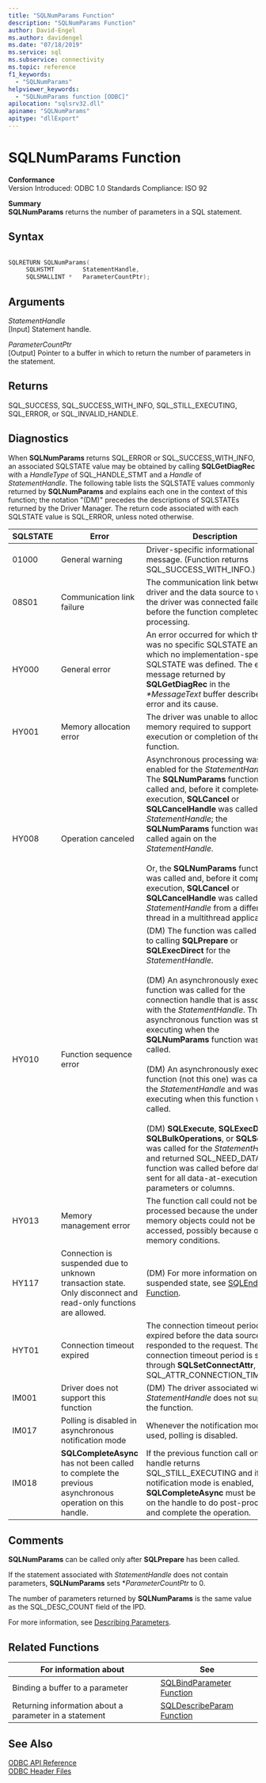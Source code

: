 ```yaml
---
title: "SQLNumParams Function"
description: "SQLNumParams Function"
author: David-Engel
ms.author: davidengel
ms.date: "07/18/2019"
ms.service: sql
ms.subservice: connectivity
ms.topic: reference
f1_keywords:
  - "SQLNumParams"
helpviewer_keywords:
  - "SQLNumParams function [ODBC]"
apilocation: "sqlsrv32.dll"
apiname: "SQLNumParams"
apitype: "dllExport"
---
```

# SQLNumParams Function
**Conformance**  
 Version Introduced: ODBC 1.0 Standards Compliance: ISO 92  
  
 **Summary**  
 **SQLNumParams** returns the number of parameters in a SQL statement.  
  
## Syntax  
  
```cpp  
  
SQLRETURN SQLNumParams(  
     SQLHSTMT        StatementHandle,  
     SQLSMALLINT *   ParameterCountPtr);  
```  
  
## Arguments  
 *StatementHandle*  
 [Input] Statement handle.  
  
 *ParameterCountPtr*  
 [Output] Pointer to a buffer in which to return the number of parameters in the statement.  
  
## Returns  
 SQL_SUCCESS, SQL_SUCCESS_WITH_INFO, SQL_STILL_EXECUTING, SQL_ERROR, or SQL_INVALID_HANDLE.  
  
## Diagnostics  
 When **SQLNumParams** returns SQL_ERROR or SQL_SUCCESS_WITH_INFO, an associated SQLSTATE value may be obtained by calling **SQLGetDiagRec** with a *HandleType* of SQL_HANDLE_STMT and a *Handle* of *StatementHandle*. The following table lists the SQLSTATE values commonly returned by **SQLNumParams** and explains each one in the context of this function; the notation "(DM)" precedes the descriptions of SQLSTATEs returned by the Driver Manager. The return code associated with each SQLSTATE value is SQL_ERROR, unless noted otherwise.  
  
|SQLSTATE|Error|Description|  
|--------------|-----------|-----------------|  
|01000|General warning|Driver-specific informational message. (Function returns SQL_SUCCESS_WITH_INFO.)|  
|08S01|Communication link failure|The communication link between the driver and the data source to which the driver was connected failed before the function completed processing.|  
|HY000|General error|An error occurred for which there was no specific SQLSTATE and for which no implementation-specific SQLSTATE was defined. The error message returned by **SQLGetDiagRec** in the *\*MessageText* buffer describes the error and its cause.|  
|HY001|Memory allocation error|The driver was unable to allocate memory required to support execution or completion of the function.|  
|HY008|Operation canceled|Asynchronous processing was enabled for the *StatementHandle*. The **SQLNumParams** function was called and, before it completed execution, **SQLCancel** or **SQLCancelHandle** was called on the *StatementHandle*; the **SQLNumParams** function was then called again on the *StatementHandle*.<br /><br /> Or, the **SQLNumParams** function was called and, before it completed execution, **SQLCancel** or **SQLCancelHandle** was called on the *StatementHandle* from a different thread in a multithread application.|  
|HY010|Function sequence error|(DM) The function was called prior to calling **SQLPrepare** or **SQLExecDirect** for the *StatementHandle*.<br /><br /> (DM) An asynchronously executing function was called for the connection handle that is associated with the *StatementHandle*. This asynchronous function was still executing when the **SQLNumParams** function was called.<br /><br /> (DM) An asynchronously executing function (not this one) was called for the *StatementHandle* and was still executing when this function was called.<br /><br /> (DM) **SQLExecute**, **SQLExecDirect**, **SQLBulkOperations**, or **SQLSetPos** was called for the *StatementHandle* and returned SQL_NEED_DATA. This function was called before data was sent for all data-at-execution parameters or columns.|  
|HY013|Memory management error|The function call could not be processed because the underlying memory objects could not be accessed, possibly because of low memory conditions.|  
|HY117|Connection is suspended due to unknown transaction state. Only disconnect and read-only functions are allowed.|(DM) For more information on suspended state, see [SQLEndTran Function](../../../odbc/reference/syntax/sqlendtran-function.md).|  
|HYT01|Connection timeout expired|The connection timeout period expired before the data source responded to the request. The connection timeout period is set through **SQLSetConnectAttr**, SQL_ATTR_CONNECTION_TIMEOUT.|  
|IM001|Driver does not support this function|(DM) The driver associated with the *StatementHandle* does not support the function.|  
|IM017|Polling is disabled in asynchronous notification mode|Whenever the notification model is used, polling is disabled.|  
|IM018|**SQLCompleteAsync** has not been called to complete the previous asynchronous operation on this handle.|If the previous function call on the handle returns SQL_STILL_EXECUTING and if notification mode is enabled, **SQLCompleteAsync** must be called on the handle to do post-processing and complete the operation.|  
  
## Comments  
 **SQLNumParams** can be called only after **SQLPrepare** has been called.  
  
 If the statement associated with *StatementHandle* does not contain parameters, **SQLNumParams** sets **ParameterCountPtr* to 0.  
  
 The number of parameters returned by **SQLNumParams** is the same value as the SQL_DESC_COUNT field of the IPD.  
  
 For more information, see [Describing Parameters](../../../odbc/reference/develop-app/describing-parameters.md).  
  
## Related Functions  
  
|For information about|See|  
|---------------------------|---------|  
|Binding a buffer to a parameter|[SQLBindParameter Function](../../../odbc/reference/syntax/sqlbindparameter-function.md)|  
|Returning information about a parameter in a statement|[SQLDescribeParam Function](../../../odbc/reference/syntax/sqldescribeparam-function.md)|  
  
## See Also  
 [ODBC API Reference](../../../odbc/reference/syntax/odbc-api-reference.md)   
 [ODBC Header Files](../../../odbc/reference/install/odbc-header-files.md)
